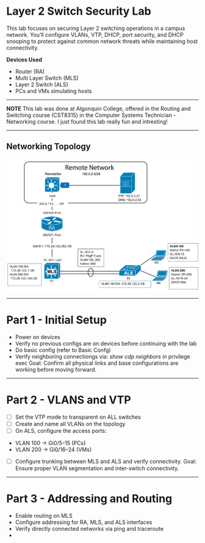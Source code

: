 # Layer 2 Switch Security Lab 
This lab focuses on securing Layer 2 switching operations in a campus network. You’ll configure VLANs, VTP, DHCP, port security, and DHCP snooping to protect against common network threats while maintaining host connectivity.

**Devices Used**
- Router (RA)
- Multi Layer Switch (MLS)
- Layer 2 Switch (ALS)
- PCs and VMs simulating hosts

--- 
**NOTE**
This lab was done at Algonquin College, offered in the Routing and Switching course (CST8315) in the Computer Systems Technician - Networking course. I just found this lab really fun and intresting!

---
## Networking Topology

![Topology](Topology.jpg)


---

# Part 1 - Initial Setup
- Power on devices
- Verify no previous configs are on devices before continuing with the lab
- Do basic config (refer to Basic Confg)
- Verify neighboring connectiongs via: *show cdp neighbors* in privilege exec
Goal: Confirm all physical links and base configurations are working before moving forward.

--- 

# Part 2 - VLANS and VTP
- [ ] Set the VTP mode to transparent on ALL switches
- [ ] Create and name all VLANs on the topology
- [ ] On ALS, configure the access ports:
- VLAN 100 → Gi0/5–15 (PCs)
- VLAN 200 → Gi0/16–24 (VMs)
- [ ] Configure trunking between MLS and ALS and verify connectivity.
Goal: Ensure proper VLAN segmentation and inter-switch connectivity.

--- 

# Part 3 - Addressing and Routing 
- Enable routing on MLS
- Configure addressing for RA, MLS, and ALS interfaces
- Verify directly connected networks via ping and traceroute
- 
